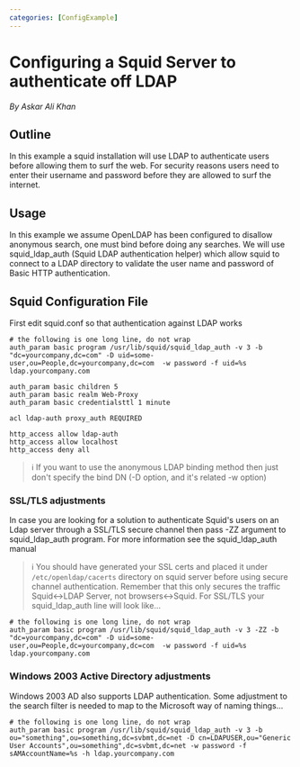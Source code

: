 ```yaml
---
categories: [ConfigExample]
---
```

# Configuring a Squid Server to authenticate off LDAP

_By Askar Ali Khan_

## Outline

In this example a squid installation will use LDAP to authenticate users
before allowing them to surf the web. For security reasons users need to
enter their username and password before they are allowed to surf the
internet.

## Usage

In this example we assume OpenLDAP has been configured to disallow
anonymous search, one must bind before doing any searches. We will use
squid_ldap_auth (Squid LDAP authentication helper) which allow squid
to connect to a LDAP directory to validate the user name and password of
Basic HTTP authentication.

## Squid Configuration File

First edit squid.conf so that authentication against LDAP works

```
# the following is one long line, do not wrap
auth_param basic program /usr/lib/squid/squid_ldap_auth -v 3 -b "dc=yourcompany,dc=com" -D uid=some-user,ou=People,dc=yourcompany,dc=com  -w password -f uid=%s ldap.yourcompany.com

auth_param basic children 5
auth_param basic realm Web-Proxy
auth_param basic credentialsttl 1 minute

acl ldap-auth proxy_auth REQUIRED

http_access allow ldap-auth
http_access allow localhost
http_access deny all
```

> :information_source:
    If you want to use the anonymous LDAP
    binding method then just don't specify the bind DN
    (-D option, and it's related -w option)
    

### SSL/TLS adjustments

In case you are looking for a solution to authenticate Squid's users on
an Ldap server through a SSL/TLS secure channel then pass -ZZ argument
to squid_ldap_auth program. For more information see the
squid_ldap_auth manual

> :information_source:
    You should have generated your SSL certs and placed it under
    `/etc/openldap/cacerts` directory on squid server before using secure
    channel authentication. Remember that this only secures the traffic
    Squid\<-\>LDAP Server, not browsers\<-\>Squid. For SSL/TLS your
    squid_ldap_auth line will look like...

```
# the following is one long line, do not wrap
auth_param basic program /usr/lib/squid/squid_ldap_auth -v 3 -ZZ -b "dc=yourcompany,dc=com" -D uid=some-user,ou=People,dc=yourcompany,dc=com  -w password -f uid=%s ldap.yourcompany.com
```
### Windows 2003 Active Directory adjustments

Windows 2003 AD also supports LDAP authentication. Some adjustment to
the search filter is needed to map to the Microsoft way of naming
things...

```
# the following is one long line, do not wrap
auth_param basic program /usr/lib/squid/squid_ldap_auth -v 3 -b ou="something",ou=something,dc=svbmt,dc=net -D cn=LDAPUSER,ou="Generic User Accounts",ou=something",dc=svbmt,dc=net -w password -f sAMAccountName=%s -h ldap.yourcompany.com
```